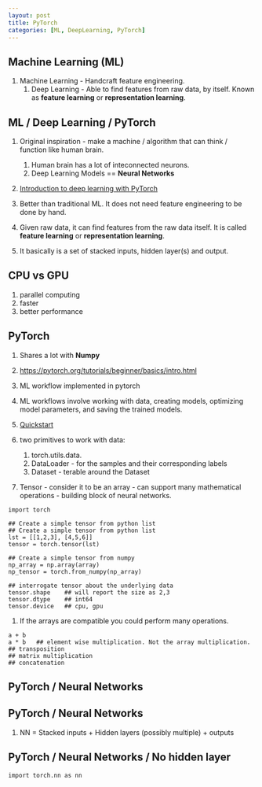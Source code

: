 ```yaml
---
layout: post
title: PyTorch
categories: [ML, DeepLearning, PyTorch] 
---
```


## Machine Learning (ML)

1. Machine Learning - Handcraft feature engineering. 
    1. Deep Learning - Able to find features from raw data, by itself. Known as **feature learning** or **representation learning**. 

## ML / Deep Learning / PyTorch 

1. Original inspiration - make a machine / algorithm that can think / function like human brain. 
    1. Human brain has a lot of inteconnected neurons. 
    1. Deep Learning Models == **Neural Networks**

1. [Introduction to deep learning with PyTorch](https://campus.datacamp.com/courses/introduction-to-deep-learning-with-pytorch/introduction-to-pytorch-a-deep-learning-library?ex=1)
1. Better than traditional ML. It does not need feature engineering to be done by hand. 
1. Given raw data, it can find features from the raw data itself. It is called **feature learning** or **representation learning**. 
1. It basically is a set of stacked inputs, hidden layer(s) and output. 


## CPU vs GPU 

1. parallel computing 
1. faster 
1. better performance 

## PyTorch 

1. Shares a lot with **Numpy**
1. https://pytorch.org/tutorials/beginner/basics/intro.html
1. ML workflow implemented in pytorch
1. ML workflows involve working with data, creating models, optimizing model parameters, and saving the trained models. 
1. [Quickstart](https://pytorch.org/tutorials/beginner/basics/quickstart_tutorial.html)
1. two primitives to work with data: 
    1. torch.utils.data.
    1. DataLoader - for the samples and their corresponding labels
    1. Dataset - terable around the Dataset

1. Tensor - consider it to be an array - can support many mathematical operations - building block of neural networks. 

```
import torch 

## Create a simple tensor from python list 
## Create a simple tensor from python list 
lst = [[1,2,3], [4,5,6]]
tensor = torch.tensor(lst)

## Create a simple tensor from numpy 
np_array = np.array(array)
np_tensor = torch.from_numpy(np_array)

## interrogate tensor about the underlying data 
tensor.shape    ## will report the size as 2,3 
tensor.dtype    ## int64 
tensor.device   ## cpu, gpu 

```

1. If the arrays are compatible you could perform many operations. 

```
a + b 
a * b   ## element wise multiplication. Not the array multiplication. 
## transposition 
## matrix multiplication
## concatenation 

``` 

## PyTorch / Neural Networks 
## PyTorch / Neural Networks 

1. NN = Stacked inputs + Hidden layers (possibly multiple) + outputs 

## PyTorch / Neural Networks / No hidden layer 



```
import torch.nn as nn 

```

